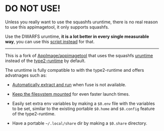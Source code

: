 # DO NOT USE!

Unless you really want to use the squashfs uruntime, there is no real reason to use this appimagetool, it only supports squashfs.

Use the DWARFS uruntime, **it is a lot better in every single measurable way**, you can use this [script instead](https://github.com/pkgforge-dev/Anylinux-AppImages/blob/main/useful-tools/uruntime2appimage.sh) for that.

---


This is a fork of [AppImage/appimagetool](https://github.com/AppImage/appimagetool) that uses the squashfs [uruntime](https://github.com/VHSgunzo/uruntime) instead of the [type2-runtime](https://github.com/AppImage/type2-runtime) by default.

The uruntime is fully compatible to with the type2-runtime and offers advatnages such as:

* [Automatically extract and run](https://github.com/psadi/ghostty-appimage/pull/50#issuecomment-2686587362) when fuse is not available.

* [Keep the filesystem mounted](https://github.com/psadi/ghostty-appimage/pull/54) for even faster launch times.

* Easily set extra env variables by making a `$0.env` file with the variables to be set, similar to the existing portable `$0.home` and `$0.config` feature of the type2-runtime. 

* Have a portable `~/.local/share` dir by making a `$0.share` directory.
